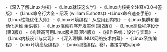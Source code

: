 -《深入了解Linux内核》
-《Linux就该这么学》
-《Linux内核完全注释V3.0书签版》
-《Linux命令行大全 - 绍茨 (william E.shotts)》
-《Linux命令速查手册》
-《Linux性能优化大师》
-《Linux环境编程：从应用到内核》
-《Linux集群和自动化运维 余洪春》
-《Linux驱动程序开发实例(第2版)》
-《Linux高级程序设计(第3版)》
-《构建高可用Linux服务器(第4版)》
-《操作系统：设计与实现》
-《Linux内核设计与实现》
-《深入理解LINUX网络技术内幕》
-《Linux系统编程》
-《unix环境高级编程》
-《unix网络编程。卷1，套接字联网api》
